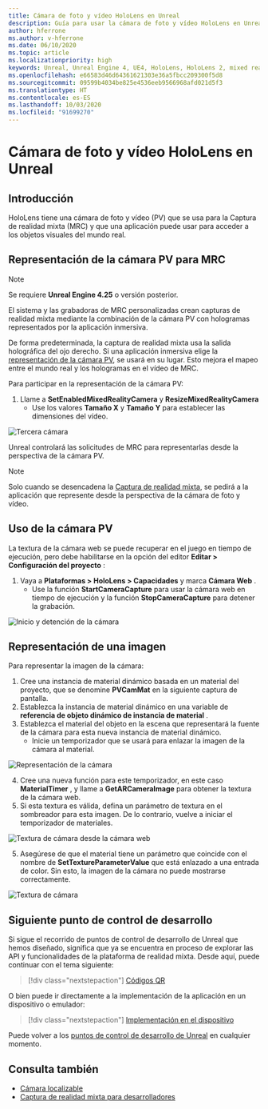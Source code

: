 ```yaml
---
title: Cámara de foto y vídeo HoloLens en Unreal
description: Guía para usar la cámara de foto y vídeo HoloLens en Unreal
author: hferrone
ms.author: v-hferrone
ms.date: 06/10/2020
ms.topic: article
ms.localizationpriority: high
keywords: Unreal, Unreal Engine 4, UE4, HoloLens, HoloLens 2, mixed reality, development, features, documentation, guides, holograms, camera, PV camera, MRC
ms.openlocfilehash: e66583d46d64361621303e36a5fbcc209300f5d8
ms.sourcegitcommit: 09599b4034be825e4536eeb9566968afd021d5f3
ms.translationtype: HT
ms.contentlocale: es-ES
ms.lasthandoff: 10/03/2020
ms.locfileid: "91699270"
---
```

# <a name="hololens-photovideo-camera-in-unreal"></a>Cámara de foto y vídeo HoloLens en Unreal

## <a name="overview"></a>Introducción

HoloLens tiene una cámara de foto y vídeo (PV) que se usa para la Captura de realidad mixta (MRC) y que una aplicación puede usar para acceder a los objetos visuales del mundo real.

## <a name="render-from-the-pv-camera-for-mrc"></a>Representación de la cámara PV para MRC

> [!NOTE]
> Se requiere **Unreal Engine 4.25** o versión posterior.

El sistema y las grabadoras de MRC personalizadas crean capturas de realidad mixta mediante la combinación de la cámara PV con hologramas representados por la aplicación inmersiva.

De forma predeterminada, la captura de realidad mixta usa la salida holográfica del ojo derecho. Si una aplicación inmersiva elige la [representación de la cámara PV](../platform-capabilities-and-apis/mixed-reality-capture-for-developers.md#render-from-the-pv-camera-opt-in), se usará en su lugar. Esto mejora el mapeo entre el mundo real y los hologramas en el vídeo de MRC.

Para participar en la representación de la cámara PV:

1. Llame a **SetEnabledMixedRealityCamera** y **ResizeMixedRealityCamera**
    * Use los valores **Tamaño X** y **Tamaño Y** para establecer las dimensiones del vídeo.

![Tercera cámara](../platform-capabilities-and-apis/images/unreal-camera-3rd.PNG)

Unreal controlará las solicitudes de MRC para representarlas desde la perspectiva de la cámara PV.

> [!NOTE]
> Solo cuando se desencadena la [Captura de realidad mixta](../../mixed-reality-capture.md), se pedirá a la aplicación que represente desde la perspectiva de la cámara de foto y vídeo.

## <a name="using-the-pv-camera"></a>Uso de la cámara PV

La textura de la cámara web se puede recuperar en el juego en tiempo de ejecución, pero debe habilitarse en la opción del editor **Editar > Configuración del proyecto** :
1. Vaya a **Plataformas > HoloLens > Capacidades** y marca **Cámara Web** .
    * Use la función **StartCameraCapture** para usar la cámara web en tiempo de ejecución y la función **StopCameraCapture** para detener la grabación.

![Inicio y detención de la cámara](images/unreal-camera-startstop.PNG)

## <a name="rendering-an-image"></a>Representación de una imagen
Para representar la imagen de la cámara:
1. Cree una instancia de material dinámico basada en un material del proyecto, que se denomine **PVCamMat** en la siguiente captura de pantalla.  
2. Establezca la instancia de material dinámico en una variable de **referencia de objeto dinámico de instancia de material** .  
3. Establezca el material del objeto en la escena que representará la fuente de la cámara para esta nueva instancia de material dinámico.
    * Inicie un temporizador que se usará para enlazar la imagen de la cámara al material.

![Representación de la cámara](images/unreal-camera-render.PNG)

4. Cree una nueva función para este temporizador, en este caso **MaterialTimer** , y llame a **GetARCameraImage** para obtener la textura de la cámara web.  
5. Si esta textura es válida, defina un parámetro de textura en el sombreador para esta imagen.  De lo contrario, vuelve a iniciar el temporizador de materiales.

![Textura de cámara desde la cámara web](images/unreal-camera-texture.PNG)

5. Asegúrese de que el material tiene un parámetro que coincide con el nombre de **SetTextureParameterValue** que está enlazado a una entrada de color. Sin esto, la imagen de la cámara no puede mostrarse correctamente.

![Textura de cámara](images/unreal-camera-material.PNG)

## <a name="next-development-checkpoint"></a>Siguiente punto de control de desarrollo

Si sigue el recorrido de puntos de control de desarrollo de Unreal que hemos diseñado, significa que ya se encuentra en proceso de explorar las API y funcionalidades de la plataforma de realidad mixta. Desde aquí, puede continuar con el tema siguiente:

> [!div class="nextstepaction"]
> [Códigos QR](unreal-qr-codes.md)

O bien puede ir directamente a la implementación de la aplicación en un dispositivo o emulador:

> [!div class="nextstepaction"]
> [Implementación en el dispositivo](unreal-deploying.md)

Puede volver a los [puntos de control de desarrollo de Unreal](unreal-development-overview.md#3-platform-capabilities-and-apis) en cualquier momento.

## <a name="see-also"></a>Consulta también
* [Cámara localizable](../platform-capabilities-and-apis/locatable-camera.md)
* [Captura de realidad mixta para desarrolladores](../platform-capabilities-and-apis/mixed-reality-capture-for-developers.md)
